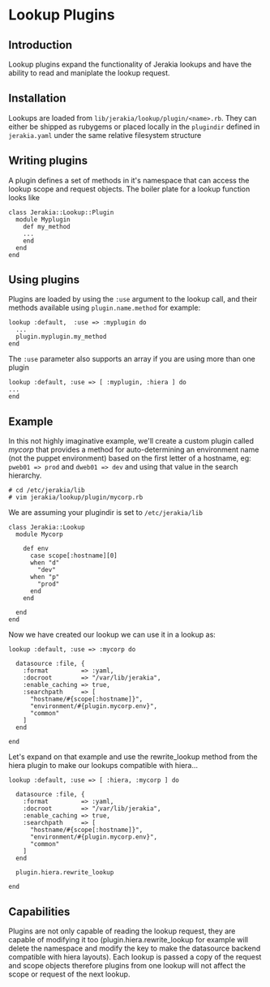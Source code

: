 # Lookup Plugins #

## Introduction ##

Lookup plugins expand the functionality of Jerakia lookups and have the ability to read and maniplate the lookup request.

## Installation ##

Lookups are loaded from `lib/jerakia/lookup/plugin/<name>.rb`.  They can either be shipped as rubygems or placed locally in the `plugindir` defined in `jerakia.yaml` under the same relative filesystem structure

## Writing plugins ##

A plugin defines a set of methods in it's namespace that can access the lookup scope and request objects.  The boiler plate for a lookup function looks like

    class Jerakia::Lookup::Plugin
      module Myplugin
        def my_method
        ...
        end
      end
    end

## Using plugins ##

Plugins are loaded by using the `:use` argument to the lookup call, and their methods available using `plugin.name.method`  for example:

    lookup :default,  :use => :myplugin do
      ...
      plugin.myplugin.my_method
    end

The `:use` parameter also supports an array if you are using more than one plugin

    lookup :default, :use => [ :myplugin, :hiera ] do
    ...
    end

## Example ##

In this not highly imaginative example, we'll create a custom plugin called _mycorp_ that provides a method for auto-determining an environment name (not the puppet environment) based on the first letter of a hostname, eg: `pweb01 => prod` and `dweb01 => dev` and using that value in the search hierarchy.

    # cd /etc/jerakia/lib
    # vim jerakia/lookup/plugin/mycorp.rb

We are assuming your plugindir is set to `/etc/jerakia/lib`

    class Jerakia::Lookup
      module Mycorp
    
        def env
          case scope[:hostname][0]
          when "d"
            "dev"
          when "p"
            "prod"
          end
        end
    
      end
    end

Now we have created our lookup we can use it in a lookup as:

    lookup :default, :use => :mycorp do

      datasource :file, {
        :format         => :yaml,
        :docroot        => "/var/lib/jerakia",
        :enable_caching => true,
        :searchpath     => [
          "hostname/#{scope[:hostname]}",
          "environment/#{plugin.mycorp.env}",
          "common"
        ]
      end

    end

Let's expand on that example and use the rewrite_lookup method from the hiera plugin to make our lookups compatible with hiera...

    lookup :default, :use => [ :hiera, :mycorp ] do

      datasource :file, {
        :format         => :yaml,
        :docroot        => "/var/lib/jerakia",
        :enable_caching => true,
        :searchpath     => [
          "hostname/#{scope[:hostname]}",
          "environment/#{plugin.mycorp.env}",
          "common"
        ]
      end

      plugin.hiera.rewrite_lookup

    end

## Capabilities ##

Plugins are not only capable of reading the lookup request, they are capable of modifying it too (plugin.hiera.rewrite_lookup for example will delete the namespace and modify the key to make the datasource backend compatible with hiera layouts).  Each lookup is passed a copy of the request and scope objects therefore plugins from one lookup will not affect the scope or request of the next lookup.




